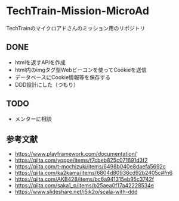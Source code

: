 # TechTrain-Mission-MicroAd
TechTrainのマイクロアドさんのミッション用のリポジトリ

## DONE
- htmlを返すAPIを作成
- html内のimgタグ型Webビーコンを使ってCookieを送信
- データベースにCookie情報等を保存する
- DDD設計にした（つもり）

## TODO
- メンターに相談

## 参考文献
- https://www.playframework.com/documentation/
- https://qiita.com/yoppe/items/f7cbeb825c071691d3f2
- https://qiita.com/t-mochizuki/items/6498b040e8daefa5692c
- https://qiita.com/ka2kama/items/6804d80936cd92b2405c#fn6
- https://qiita.com/AKB428/items/bc6a941315eb95c3742f
- https://qiita.com/saka1_p/items/b25aea0f17a42228534e
- https://www.slideshare.net/j5ik2o/scala-with-ddd
